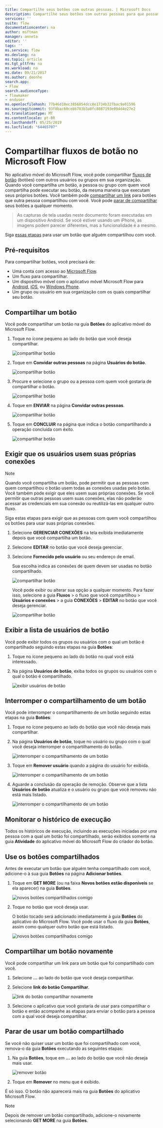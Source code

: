 ```yaml
---
title: Compartilhe seus botões com outras pessoas. | Microsoft Docs
description: Compartilhe seus botões com outras pessoas para que possam usar os botões e economizar tempo.
services: ''
suite: flow
documentationcenter: na
author: msftman
manager: anneta
editor: ''
tags: ''
ms.service: flow
ms.devlang: na
ms.topic: article
ms.tgt_pltfrm: na
ms.workload: na
ms.date: 09/21/2017
ms.author: deonhe
search.app:
- Flow
search.audienceType:
- flowmaker
- enduser
ms.openlocfilehash: 77b46d10ec3856054dcc8e1734b327bac9a01596
ms.sourcegitcommit: 93f8bac60cebb783b3a8fc8887193e094d4e27e2
ms.translationtype: MT
ms.contentlocale: pt-BR
ms.lasthandoff: 05/25/2019
ms.locfileid: "64465707"
---
```

# <a name="share-button-flows-in-microsoft-flow"></a>Compartilhar fluxos de botão no Microsoft Flow
No aplicativo móvel do Microsoft Flow, você pode compartilhar [fluxos de botão](introduction-to-button-flows.md) (botões) com outros usuários ou grupos em sua organização. Quando você compartilha um botão, a pessoa ou grupo com quem você compartilha pode executar seu botão, da mesma maneira que executam seus próprios botões. Você também pode [compartilhar um link](share-buttons.md#re-share-a-button) para botões que outra pessoa compartilhou com você. Você pode [parar de compartilhar](share-buttons.md#stop-sharing-a-button) seus botões a qualquer momento.

> As capturas de tela usadas neste documento foram executadas em um dispositivo Android. Se você estiver usando um iPhone, as imagens podem parecer diferentes, mas a funcionalidade é a mesmo.
> 
> 

Siga [essas etapas](share-buttons.md#use-shared-buttons) para usar um botão que alguém compartilhou com você.

## <a name="prerequisites"></a>Pré-requisitos
Para compartilhar botões, você precisará de:

* Uma conta com acesso ao [Microsoft Flow](https://flow.microsoft.com).
* Um fluxo para compartilhar.
* Um dispositivo móvel com o aplicativo móvel Microsoft Flow para [Android](https://aka.ms/flowmobiledocsandroid), [iOS](https://aka.ms/flowmobiledocsios), ou [Windows Phone](https://aka.ms/flowmobilewindows).
* Um grupo ou usuário em sua organização com os quais compartilhar seu botão.

## <a name="share-a-button"></a>Compartilhar um botão
Você pode compartilhar um botão na guia **Botões** do aplicativo móvel do Microsoft Flow.

1. Toque no ícone pequeno ao lado do botão que você deseja compartilhar.
   
    ![compartilhar botão](./media/share-buttons/share-button-flows-buttons-tab.png)
2. Toque em **Convidar outras pessoas** na página **Usuários do botão**.
   
    ![compartilhar botão](./media/share-buttons/share-button-flows-button-users.png)
3. Procure e selecione o grupo ou a pessoa com quem você gostaria de compartilhar o botão.
   
    ![compartilhar botão](./media/share-buttons/share-button-flows-invite-others-select.png)
4. Toque em **ENVIAR** na página **Convidar outras pessoas**.
   
    ![compartilhar botão](./media/share-buttons/share-button-flows-invite-others-send.png)
5. Toque em **CONCLUIR** na página que indica o botão compartilhando a operação concluída com êxito.
   
    ![compartilhar botão](./media/share-buttons/share-button-flows-invite-others-done.png)

## <a name="require-users-to-use-their-own-connections"></a>Exigir que os usuários usem suas próprias conexões
> [!NOTE]
> Quando você compartilha um botão, pode permitir que as pessoas com quem compartilhou o botão usem todas as conexões usadas pelo botão. Você também pode exigir que eles usem suas próprias conexões. Se você permitir que outras pessoas usem suas conexões, elas não poderão acessar as credenciais em sua conexão ou reutilizá-las em qualquer outro fluxo.
> 
> 

Siga estas etapas para exigir que as pessoas com quem você compartilhou os botões para usar suas próprias conexões.

1. Selecione **GERENCIAR CONEXÕES** na tela exibida imediatamente depois que você compartilha um botão.
2. Selecione **EDITAR** no botão que você deseja gerenciar.
3. Selecione **Fornecido pelo usuário** ou seu endereço de email.
   
    Sua escolha indica as conexões de quem devem ser usadas no botão compartilhado.
   
    ![compartilhar botão](./media/share-buttons/share-button-select-connection-provided-by-user.png)
   
    Você pode exibir ou alterar sua opção a qualquer momento. Para fazer isso, selecione a guia **Fluxos** > o fluxo que você compartilhou > **Usuários e conexões** > a guia **CONEXÕES** > **EDITAR** no botão que você deseja gerenciar.
   
    ![compartilhar botão](./media/share-buttons/share-button-flows-conn-provided-by-user.png)

## <a name="view-the-list-of-button-users"></a>Exibir a lista de usuários de botão
Você pode exibir todos os grupos ou usuários com o qual um botão é compartilhado seguindo estas etapas na guia **Botões**:

1. Toque no ícone pequeno ao lado do botão no qual você está interessado.
2. Na página **Usuários de botão**, exiba todos os grupos ou usuários com o qual o botão é compartilhado.
   
    ![exibir usuários de botão](./media/share-buttons/share-button-flows-button-users-list.png)

## <a name="stop-sharing-a-button"></a>Interromper o compartilhamento de um botão
Você pode interromper o compartilhamento de um botão seguindo estas etapas na guia **Botões**:

1. Toque no ícone pequeno ao lado do botão que você não deseja mais compartilhar.
2. Na página **Usuários de botão**, toque no usuário ou grupo com o qual você deseja interromper o compartilhamento do botão.
   
    ![interromper o compartilhamento de um botão](./media/share-buttons/share-button-flows-remove-user-list.png)
3. Toque em **Remover usuário** quando a página do usuário for exibida.
   
    ![interromper o compartilhamento de um botão](./media/share-buttons/share-button-flows-remove-user.png)
4. Aguarde a conclusão da operação de remoção. Observe que a lista **Usuários de botão** atualiza e o usuário ou grupo que você removeu não está mais listado.
   
    ![interromper o compartilhamento de um botão](./media/share-buttons/share-button-flows-remove-user-result.png)

## <a name="monitor-the-run-history"></a>Monitorar o histórico de execução
Todos os históricos de execução, incluindo as execuções iniciadas por uma pessoa com a qual um botão foi compartilhado, serão exibidos somente na guia **Atividade** do aplicativo móvel do Microsoft Flow do criador do botão.

## <a name="use-shared-buttons"></a>Use os botões compartilhados
Antes de executar um botão que alguém tenha compartilhado com você, adicione-o à sua guia **Botões** na página **Adicionar botões**.

1. Toque em **GET MORE** (ou na faixa **Novos botões estão disponíveis** se ela aparecer) na guia **Botões**.
   
    ![novos botões compartilhados comigo](./media/share-buttons/share-button-flows-banner.png)
2. Toque no botão que você deseja usar.
   
    O botão tocado será adicionado imediatamente à guia **Botões** do aplicativo do Microsoft Flow. Você pode usar o fluxo da guia **Botões**, assim como qualquer outro botão que está listado.
   
    ![novos botões compartilhados comigo](./media/share-buttons/share-button-flows-buttons-shared-with-me.png)

## <a name="re-share-a-button"></a>Compartilhar um botão novamente
Você pode compartilhar um link para um botão que foi compartilhado com você.

1. Selecione **...** ao lado do botão que você deseja compartilhar.
2. Selecione **link do botão Compartilhar**.
   
    ![link do botão compartilhar novamente](./media/share-buttons/re-share-button.png)
3. Selecione o aplicativo que você gostaria de usar para compartilhar o botão e então acompanhe as etapas para enviar o botão para a pessoa com a qual você deseja compartilhar.

## <a name="stop-using-a-shared-button"></a>Parar de usar um botão compartilhado
Se você não quiser usar um botão que foi compartilhado com você, remova-o da guia **Botões** executando as seguintes etapas:

1. Na guia **Botões**, toque em **...** ao lado do botão que você não deseja mais usar.
   
    ![remover botão](./media/share-buttons/share-button-flows-added-shared-button.png)
2. Toque em **Remover** no menu que é exibido.

É só isso. O botão não aparecerá mais na guia **Botões** do aplicativo Microsoft Flow.

> [!NOTE]
> Depois de remover um botão compartilhado, adicione-o novamente selecionando **GET MORE** na guia **Botões**.
> 
> 

